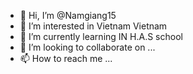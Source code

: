 - 👋 Hi, I’m @Namgiang15
- 👀 I’m interested in Vietnam Vietnam
- 🌱 I’m currently learning IN H.A.S school
- 💞️ I’m looking to collaborate on ...
- 📫 How to reach me ...

<!---
Namgiang15/Namgiang15 is a ✨ special ✨ repository because its `README.md` (this file) appears on your GitHub profile.
You can click the Preview link to take a look at your changes.
--->
